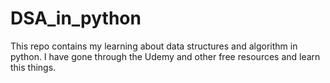 # DSA_in_python
This repo contains my learning about data structures and algorithm in python. I have gone through the Udemy and other free resources and learn this things.
